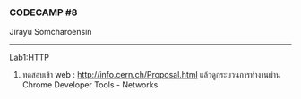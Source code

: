 ### CODECAMP #8
Jirayu Somcharoensin    
___
Lab1:HTTP
1. ทดสอบเข้า web : http://info.cern.ch/Proposal.html
แล้วดูกระบวนการทำงานผ่าน Chrome Developer Tools - Networks
